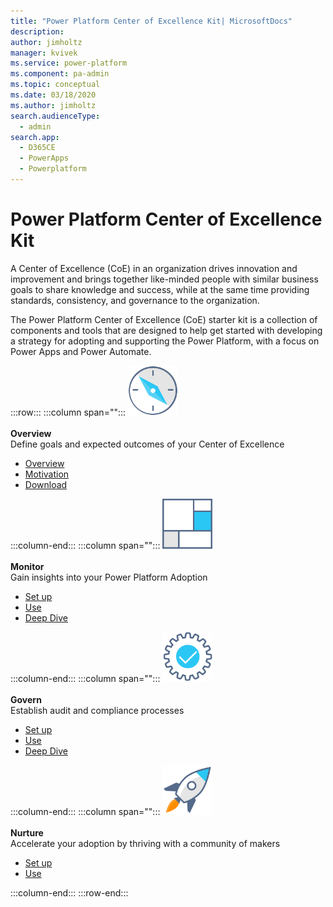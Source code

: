 ```yaml
---
title: "Power Platform Center of Excellence Kit| MicrosoftDocs"
description: 
author: jimholtz
manager: kvivek
ms.service: power-platform
ms.component: pa-admin
ms.topic: conceptual
ms.date: 03/18/2020
ms.author: jimholtz
search.audienceType: 
  - admin
search.app: 
  - D365CE
  - PowerApps
  - Powerplatform
---
```

# Power Platform Center of Excellence Kit

A Center of Excellence (CoE) in an organization drives innovation and improvement and brings together like-minded people with similar business goals to share knowledge and success, while at the same time providing standards, consistency, and governance to the organization.

The Power Platform Center of Excellence (CoE) starter kit is a collection of components and tools that are designed to help get started with developing a strategy for adopting and supporting the Power Platform, with a focus on Power Apps and Power Automate.

:::row:::
   :::column span="":::
      <img src="media/i_overview.svg" alt="Overview icon" width="80"/><br><br>**Overview** <br /> Define goals and expected outcomes of your Center of Excellence<Br><ul><li>[Overview](overview.md)</li><li>[Motivation](motivation.md)</li><li>[Download](<https://aka.ms/coestarterkitdownload>)</li></ul>
   :::column-end:::
   :::column span="":::
      <img src="media/i_dashboard.svg" alt="Overview icon" width="80"/><br><br>**Monitor**  <br /> Gain  insights into your Power Platform Adoption<br><ul><li>[Set up](setup-core-components)</li><li>[Use](core-components.md)</li><li>[Deep Dive](power-bi.md)</li></ul>
   :::column-end:::
   :::column span="":::
      <img src="media/i_setup.svg" alt="Overview icon" width="80"/><br><br>**Govern** <br />   Establish audit and compliance processes <br><ul><li>[Set up](setup-governance-components)</li><li>[Use](governance-components.md)</li><li>[Deep Dive](example-processes.md)</li></ul>
   :::column-end:::
   :::column span="":::
      <img src="media/i_get-started.svg" alt="Overview icon" width="80"/><br><br>**Nurture** <Br>Accelerate your adoption by thriving with a community of makers <br><ul><li>[Set up](setup-nurture-components)</li><li>[Use](nurture-components.md)</li></ul>
   :::column-end:::
:::row-end:::